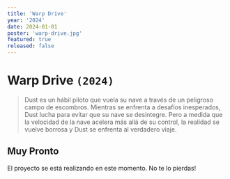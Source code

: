 ```yaml
---
title: 'Warp Drive'
year: '2024'
date: 2024-01-01
poster: 'warp-drive.jpg'
featured: true
released: false
---
```


# Warp Drive `(2024)`

> Dust es un hábil piloto que vuela su nave a través de un peligroso campo de
> escombros. Mientras se enfrenta a desafíos inesperados, Dust lucha para evitar
> que su nave se desintegre. Pero a medida que la velocidad de la nave acelera más
> allá de su control, la realidad se vuelve borrosa y Dust se enfrenta al
> verdadero viaje.

## Muy Pronto

El proyecto se está realizando en este momento. No te lo pierdas!
